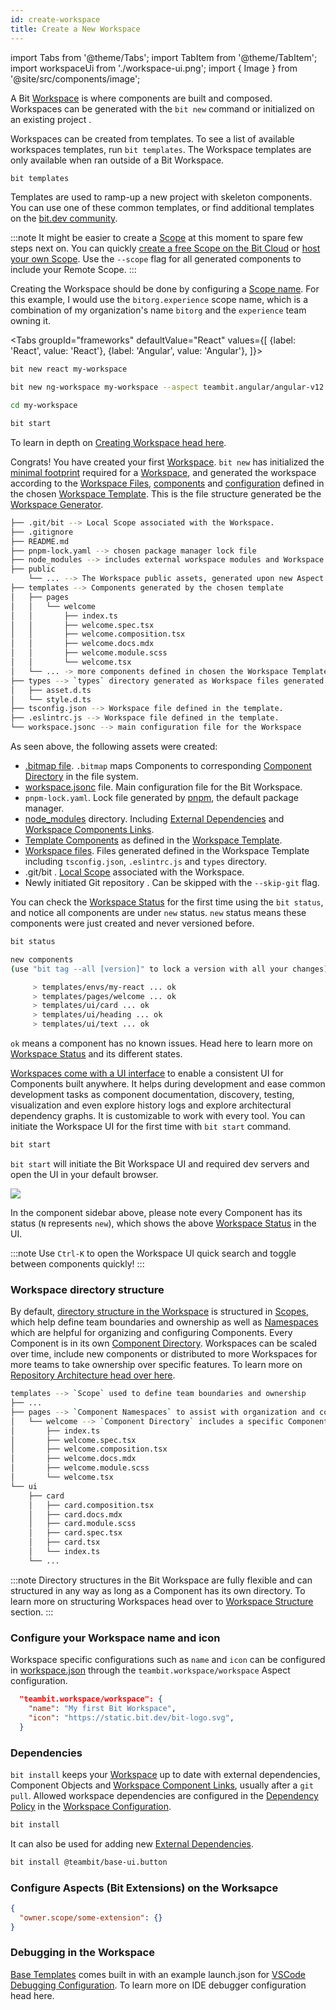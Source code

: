```yaml
---
id: create-workspace
title: Create a New Workspace
---
```


import Tabs from '@theme/Tabs';
import TabItem from '@theme/TabItem';
import workspaceUi from './workspace-ui.png';
import { Image } from '@site/src/components/image';

A Bit [Workspace](/workspace/overview) is where components are built and composed. Workspaces can be generated with the `bit new` command or initialized on an existing project <!--TODO [initialized on an existing project](/start-from-existing-project/init-workspace-on-existing-project/general-purpose) -->.

Workspaces can be created from templates. To see a list of available workspaces templates, run `bit templates`. The Workspace templates are only available when ran outside of a Bit Workspace.

```bash
bit templates
```

Templates are used to ramp-up a new project with skeleton components. You can use one of these common templates, or find additional templates on the [bit.dev community](https://bit.dev/templates).

:::note
It might be easier to create a [Scope](/scopes/overview) at this moment to spare few steps next on. You can quickly [create a free Scope on the Bit Cloud](https://bit.dev/create-scope) or [host your own Scope](/scopes/host-your-own-scope). Use the `--scope` flag for all generated components to include your Remote Scope.
:::

Creating the Workspace should be done by configuring a [Scope name](/scope/overview#scope-name). For this example, I would use the `bitorg.experience` scope name, which is a combination of my organization's name `bitorg` and the `experience` team owning it.

<Tabs
groupId="frameworks"
defaultValue="React"
values={[
{label: 'React', value: 'React'},
{label: 'Angular', value: 'Angular'},
]}>
<TabItem value="React">

```bash
bit new react my-workspace
```

  </TabItem>
  <TabItem value="Angular">

```bash
bit new ng-workspace my-workspace --aspect teambit.angular/angular-v12
```

  </TabItem>
</Tabs>

```bash
cd my-workspace
```

```bash
bit start
```

To learn in depth on [Creating Workspace head here](/workspace/creating-workspaces).

Congrats! You have created your first [Workspace](/workspace/overview). `bit new` has initialized the [minimal footprint](/workspace/initializing-workspaces#created-files) required for a [Workspace](/workspace/overview), and generated the workspace according to the [Workspace Files](/workspace/creating-workspaces#created-files), [components](/workspace/workspace-component) and [configuration](/workspace/workspace-json) defined in the chosen [Workspace Template](/workspace/workspace-templates).
This is the file structure generated be the [Workspace Generator](/workspace/overview).

```bash
├── .git/bit --> Local Scope associated with the Workspace.
├── .gitignore
├── README.md
├── pnpm-lock.yaml --> chosen package manager lock file
├── node_modules --> includes external workspace modules and Workspace Component Links.
├── public
    └── ... --> The Workspace public assets, generated upon new Aspect configuration or the first time.
├── templates --> Components generated by the chosen template
│   ├── pages
│   │   └── welcome
│   │       ├── index.ts
│   │       ├── welcome.spec.tsx
│   │       ├── welcome.composition.tsx
│   │       ├── welcome.docs.mdx
│   │       ├── welcome.module.scss
│   │       └── welcome.tsx
│   └── ... -> more components defined in chosen the Workspace Template.
├── types --> `types` directory generated as Workspace files generated by the template.
│   ├── asset.d.ts
│   └── style.d.ts
├── tsconfig.json --> Workspace file defined in the template.
├── .eslintrc.js --> Workspace file defined in the template.
└── workspace.jsonc --> main configuration file for the Workspace
```

As seen above, the following assets were created:

- [.bitmap file](/workspace/bitmap). `.bitmap` maps Components to corresponding [Component Directory](/workspace/component-directory) in the file system.
- [workspace.jsonc](/workspace/workspace-json) file. Main configuration file for the Bit Workspace.
- `pnpm-lock.yaml`. <!-- TODO [Lock file](/dependencies/lock-file) --> Lock file generated by [pnpm](/understanding-bit/package-managers#pnpm), the default package manager.
- [node_modules](/workspace/node-modules) directory. Including [External Dependencies](/dependencies/external-dependencies) and [Workspace Components Links](/workspace/component-link).
- [Template Components](/generator/template-components) as defined in the [Workspace Template](/generator/workspace-template).
- [Workspace files](/workspace/creating-workspaces#created-files). Files generated defined in the Workspace Template including `tsconfig.json`, `.eslintrc.js` and `types` directory.
- .git/bit <!-- TODO [.git/bit](/scopes/local-scope) -->. [Local Scope](/scope/overview#local-scope) associated with the Workspace.
- Newly initiated Git repository <!--TODO [Git repository](/) -->. Can be skipped with the `--skip-git` flag.

You can check the [Workspace Status](/workspace/workspace-status) for the first time using the `bit status`, and notice all components are under `new` status. `new` status means these components were just created and never versioned before.

```bash
bit status
```

```bash
new components
(use "bit tag --all [version]" to lock a version with all your changes)

     > templates/envs/my-react ... ok
     > templates/pages/welcome ... ok
     > templates/ui/card ... ok
     > templates/ui/heading ... ok
     > templates/ui/text ... ok
```

`ok` means a component has no known issues. Head here to learn more on [Workspace Status](/workspace/workspace-status) and its different states.

[Workspaces come with a UI interface](/workspace/workspace-ui) to enable a consistent UI for Components built anywhere. It helps during development and ease common development tasks as component documentation, discovery, testing, visualization and even explore history logs and explore architectural dependency graphs. It is customizable to work with every tool. You can initiate the Workspace UI for the first time with `bit start` command.

```bash
bit start
```

`bit start` will initiate the Bit Workspace UI and required dev servers <!-- TODO [required dev servers](/bundlers/dev-server) --> and open the UI in your default browser.

<Image src={workspaceUi} />

In the component sidebar above, please note every Component has its status (`N` represents `new`), which shows the above [Workspace Status](/workspace/workspace-status) in the UI.

:::note
Use `Ctrl-K` to open the Workspace UI quick search and toggle between components quickly!
:::

### Workspace directory structure

By default, [directory structure in the Workspace](/workspace/directory-structure) is structured in [Scopes](/scope/overview), which help define team boundaries and ownership as well as [Namespaces](/components/namespaces) which are helpful for organizing and configuring Components. Every Component is in its own [Component Directory](/workspace/component-directory). Workspaces can be scaled over time, include new components or distributed to more Workspaces for more teams to take ownership over specific features.
To learn more on [Repository Architecture head over here](/understanding-bit/repository-architecture/overview).

```bash
templates --> `Scope` used to define team boundaries and ownership
├── ...
├── pages --> `Component Namespaces` to assist with organization and configuration of components used
│   └── welcome --> `Component Directory` includes a specific Component implantation.
│       ├── index.ts
│       ├── welcome.spec.tsx
│       ├── welcome.composition.tsx
│       ├── welcome.docs.mdx
│       ├── welcome.module.scss
│       └── welcome.tsx
└── ui
    ├── card
    │   ├── card.composition.tsx
    │   ├── card.docs.mdx
    │   ├── card.module.scss
    │   ├── card.spec.tsx
    │   ├── card.tsx
    │   └── index.ts
    └── ...
```

:::note
Directory structures in the Bit Workspace are fully flexible and can structured in any way as long as a Component has its own directory. To learn more on structuring Workspaces head over to [Workspace Structure](/workspace/workspace-structure) section.
:::

### Configure your Workspace name and icon

Workspace specific configurations such as `name` and `icon` can be configured in [workspace.json](/workspace/workspace-json) through the `teambit.workspace/workspace` Aspect configuration.

```json
  "teambit.workspace/workspace": {
    "name": "My first Bit Workspace",
    "icon": "https://static.bit.dev/bit-logo.svg",
  }
```

### Dependencies

`bit install` keeps your [Workspace](/workspace/overview) up to date with external dependencies, Component Objects <!--TODO [Component Objects](/) --> and [Workspace Component Links](/workspace/component-link), usually after a `git pull`. Allowed workspace dependencies are configured in the [Dependency Policy](/dependencies/overview#dependency-policies) in the [Workspace Configuration](/workspace/workspace-json).

```bash
bit install
```

It can also be used for adding new [External Dependencies](/dependencies/external-dependencies).

```bash
bit install @teambit/base-ui.button
```

### Configure Aspects (Bit Extensions) on the Worksapce

```json
{
  "owner.scope/some-extension": {}
}
```

### Debugging in the Workspace

[Base Templates](/generator/workspace-template) comes built in with an example launch.json for [VSCode Debugging Configuration](https://code.visualstudio.com/docs/editor/debugging). To learn more on IDE debugger configuration head here.

<!--TODO Webstorm to be added here.
 -->

